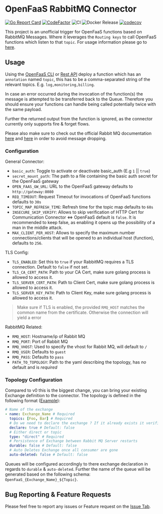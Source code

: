 # OpenFaaS RabbitMQ Connector

[![Go Report Card](https://goreportcard.com/badge/github.com/Templum/rabbitmq-connector)](https://goreportcard.com/report/github.com/Templum/rabbitmq-connector)
[![CodeFactor](https://www.codefactor.io/repository/github/templum/rabbitmq-connector/badge)](https://www.codefactor.io/repository/github/templum/rabbitmq-connector)
![CI](https://github.com/Templum/rabbitmq-connector/workflows/CI/badge.svg)
![Docker Release](https://github.com/Templum/rabbitmq-connector/workflows/Docker%20Release/badge.svg)
[![codecov](https://codecov.io/gh/Templum/rabbitmq-connector/branch/develop/graph/badge.svg)](https://codecov.io/gh/Templum/rabbitmq-connector)

This project is an unofficial trigger for OpenFaaS functions based on RabbitMQ Messages. Where it leverages the
`Routing keys` to call OpenFaaS functions which listen to that `topic`. For usage information please go to [here](#Usage).

## Usage

Using the [OpenFaaS CLI](https://github.com/openfaas/faas-cli) or [Rest API](https://github.com/openfaas/faas/tree/master/api-docs)
deploy a function which has an `annotation` named `topic`, this has to be a comma-separated string of the relevant topics.
E.g. `log,monitoring,billing`.

In case an error occurred during the invocation of the function(s) the message is attempted to be transferred back to the Queue. Therefore you should ensure your functions can handle being called potentially twice with the same payload.

Further the returned output from the function is ignored, as the connector currently only supports fire & forget flows.

Please also make sure to check out the official Rabbit MQ documentation [here](https://www.rabbitmq.com/production-checklist.html) and [here](https://www.rabbitmq.com/monitoring.html) in order to avoid message dropping.

### Configuration

General Connector:

* `basic_auth`: Toggle to activate or deactivate basic_auth (E.g `1` || `true`)
* `secret_mount_path`: The path to a file containing the basic auth secret for the OpenFaaS gateway
* `OPEN_FAAS_GW_URL`: URL to the OpenFaaS gateway defaults to `http://gateway:8080`
* `REQ_TIMEOUT`: Request Timeout for invocations of OpenFaaS functions defaults to `30s`
* `TOPIC_MAP_REFRESH_TIME`: Refresh time for the topic map defaults to `60s`
* `INSECURE_SKIP_VERIFY`: Allows to skip verification of HTTP Cert for Communication Connector <=> OpenFaaS default is `false`. It is recommended to keep false, as enabling it opens up the possibility of a man in the middle attack.
* `MAX_CLIENT_PER_HOST`: Allows to specify the maximum number connections/clients that will be opened to an individual host (function), defaults to `256`.

TLS Config:

* `TLS_ENABLED`: Set this to `true` if your RabbitMQ requires a TLS connection. Default to `false` if not set.
* `TLS_CA_CERT_PATH`: Path to your CA Cert, make sure golang process is allowed to access it.
* `TLS_SERVER_CERT_PATH`: Path to Client Cert, make sure golang process is allowed to access it.
* `TLS_SERVER_KEY_PATH`: Path to Client Key, make sure golang process is allowed to access it.

> Make sure if TLS is enabled, the provided `RMQ_HOST` matches the common name from the certificate. Otherwise the connection will yield a error

RabbitMQ Related:

* `RMQ_HOST`: Hostname/ip of Rabbit MQ
* `RMQ_PORT`: Port of Rabbit MQ
* `RMQ_VHOST`: Used to specify the vhost for Rabbit MQ, will default to `/`
* `RMQ_USER`: Defaults to `guest`
* `RMQ_PASS`: Defaults to `pass`
* `PATH_TO_TOPOLOGY`: Path to the yaml describing the topology, has _no_ default and is *required*

### Topology Configuration

Compared to v0 this is the biggest change, you can bring your existing Exchange definition to the connector.
The topology is defined in the following format ([Example](./artifacts/example_topology.yaml)):

```yaml
# Name of the exchange
- name: Exchange_Name # Required
  topics: [Foo, Bar] # Required
  # Do we need to declare the exchange ? If it already exists it verifies that the exchange matches the configuration
  declare: true # Default: false
  # Either direct or topic
  type: "direct" # Required 
  # Persistence of Exchange between Rabbit MQ Server restarts
  durable: false # Default: false
  # Auto Deletes Exchange once all consumer are gone
  auto-deleted: false # Default: false
```

Queues will be configured accordingly to there exchange declaration in regards to `durable` & `auto-deleted`. Further the name of the queue
will be generated based on the following schema: `OpenFaaS_{Exchange_Name}_${Topic}`.

## Bug Reporting & Feature Requests

Please feel free to report any issues or Feature request on the [Issue Tab](https://github.com/Templum/rabbitmq-connector/issues).

